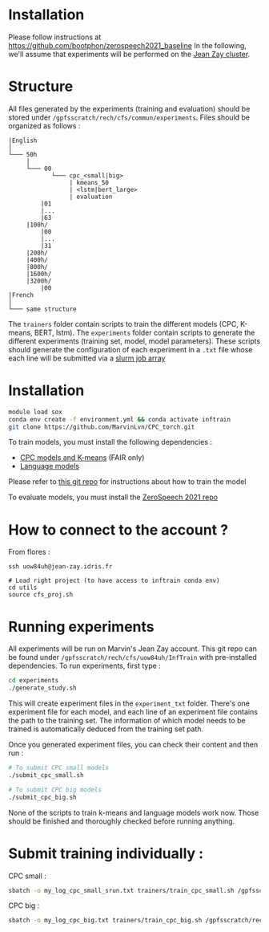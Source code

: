 # Installation

Please follow instructions at https://github.com/bootphon/zerospeech2021_baseline
In the following, we'll assume that experiments will be performed on the [Jean Zay cluster](http://www.idris.fr/annonces/annonce-jean-zay-eng.html). 

# Structure

All files generated by the experiments (training and evaluation) should be stored under `/gpfsscratch/rech/cfs/commun/experiments`.
Files should be organized as follows : 

```
|English
│ 
└─── 50h
     │ 
     └─── 00
            └─── cpc_<small|big>
                 | kmeans_50 
                 | <lstm|bert_large>
                 | evaluation
         |01
         |...
         |63
     |100h/
         |00
         |...
         |31
     |200h/
     |400h/
     |800h/
     |1600h/
     |3200h/
         |00
|French
│ 
└─── same structure
```

The `trainers` folder contain scripts to train the different models (CPC, K-means, BERT, lstm).
The `experiments` folder contain scripts to generate the different experiments (training set, model, model parameters). These scripts should generate the configuration of each experiment in a `.txt` file whose each line will be submitted via a [slurm job array](http://www.idris.fr/jean-zay/cpu/jean-zay-cpu-exec_jobarray.html)

# Installation

```bash
module load sox
conda env create -f environment.yml && conda activate inftrain
git clone https://github.com/MarvinLvn/CPC_torch.git
```

To train models, you must install the following dependencies : 

- [CPC models and K-means](https://github.com/fairinternal/CPC_torch) (FAIR only)
- [Language models](https://github.com/pytorch/fairseq)

Please refer to [this git repo](https://github.com/bootphon/zerospeech2021_baseline) for instructions about how to train the model

To evaluate models, you must install the [ZeroSpeech 2021 repo](https://github.com/bootphon/zerospeech2021)

# How to connect to the account ?

From flores :

```angular2html
ssh uow84uh@jean-zay.idris.fr

# Load right project (to have access to inftrain conda env)
cd utils 
source cfs_proj.sh
```

# Running experiments

All experiments will be run on Marvin's Jean Zay account. This git repo can be found under `/gpfsscratch/rech/cfs/uow84uh/InfTrain` with pre-installed dependencies.
To run experiments, first type :

```bash
cd experiments
./generate_study.sh
```

This will create experiment files in the `experiment_txt` folder. 
There's one experiment file for each model, and each line of an experiment file contains the path to the training set.
The information of which model needs to be trained is automatically deduced from the training set path.

Once you generated experiment files, you can check their content and then run :

```bash
# To submit CPC small models
./submit_cpc_small.sh

# To submit CPC big models
./submit_cpc_big.sh
```

None of the scripts to train k-means and language models work now. 
Those should be finished and thoroughly checked before running anything.

# Submit training individually :

CPC small : 

```bash
sbatch -o my_log_cpc_small_srun.txt trainers/train_cpc_small.sh /gpfsscratch/rech/cfs/commun/families/EN/50h/00
```

CPC big :

```bash
sbatch -o my_log_cpc_big.txt trainers/train_cpc_big.sh /gpfsscratch/rech/cfs/commun/families/EN/3200h/00
```